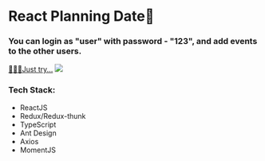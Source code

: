 # React Planning Date📅

### You can login as "user" with password - "123", and add events to the other users. 
[🗿🗿🗿Just try...](https://sharp-jackson-338ef0.netlify.app/)
![](https://sun9-71.userapi.com/impg/pz7AO3lhWDJNX9KfzdGHDhMSUU-wEUF4onWw6A/FS0L8OZLx4c.jpg?size=1920x974&quality=96&sign=97f980da7dabf7f45b07675ac6b261b0&type=album)


### Tech Stack:
* ReactJS
* Redux/Redux-thunk
* TypeScript
* Ant Design
* Axios
* MomentJS
